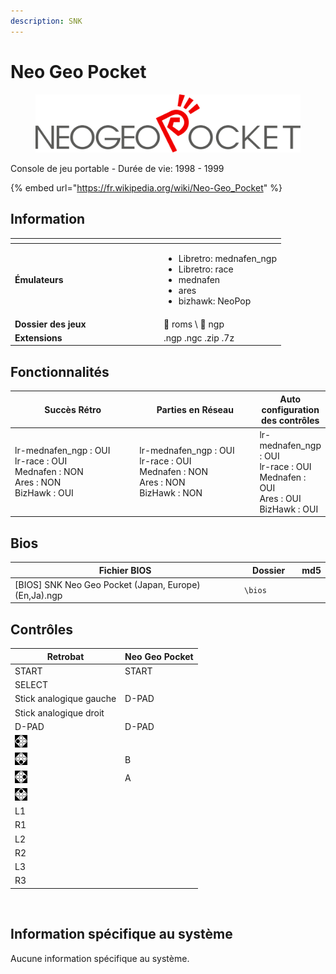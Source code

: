 ```yaml
---
description: SNK
---
```


# Neo Geo Pocket

<div align="left">

<figure><picture><source srcset="https://raw.githubusercontent.com/fabricecaruso/es-theme-carbon/91d85c7849cc550b0cac4e75cb8e0923d3b61b5e/art/logos/ngp-w.svg" media="(prefers-color-scheme: dark)"><img src="https://raw.githubusercontent.com/fabricecaruso/es-theme-carbon/52ff37c9e265587d006945a2ba695b5a962b3a3d/art/logos/ngp.svg" alt=""></picture><figcaption></figcaption></figure>

</div>

Console de jeu portable - Durée de vie: 1998 - 1999

{% embed url="https://fr.wikipedia.org/wiki/Neo-Geo_Pocket" %}

## Information

<table data-header-hidden><thead><tr><th width="224"></th><th></th></tr></thead><tbody><tr><td><strong>Émulateurs</strong></td><td><ul><li>Libretro: mednafen_ngp</li><li>Libretro: race</li><li>mednafen</li><li>ares</li><li>bizhawk: NeoPop</li></ul></td></tr><tr><td><strong>Dossier des jeux</strong></td><td><span data-gb-custom-inline data-tag="emoji" data-code="1f4c2">📂</span> roms \ <span data-gb-custom-inline data-tag="emoji" data-code="1f4c2">📂</span> ngp</td></tr><tr><td><strong>Extensions</strong></td><td>.ngp .ngc .zip .7z</td></tr></tbody></table>

## Fonctionnalités

<table><thead><tr><th width="256">Succès Rétro</th><th width="243">Parties en Réseau</th><th>Auto configuration des contrôles</th></tr></thead><tbody><tr><td>lr-mednafen_ngp : OUI<br>lr-race : OUI<br>Mednafen : NON<br>Ares : NON<br>BizHawk : OUI</td><td>lr-mednafen_ngp : OUI<br>lr-race : OUI<br>Mednafen : NON<br>Ares : NON<br>BizHawk : NON</td><td>lr-mednafen_ngp : OUI<br>lr-race : OUI<br>Mednafen : OUI<br>Ares : OUI<br>BizHawk : OUI</td></tr></tbody></table>

## Bios

<table><thead><tr><th width="625">Fichier BIOS</th><th width="104">Dossier</th><th data-hidden>md5</th></tr></thead><tbody><tr><td>[BIOS] SNK Neo Geo Pocket (Japan, Europe) (En,Ja).ngp</td><td><code>\bios</code></td><td></td></tr></tbody></table>

## Contrôles

| Retrobat                                          | Neo Geo Pocket |
| ------------------------------------------------- | -------------- |
| START                                             | START          |
| SELECT                                            |                |
| Stick analogique gauche                           | D-PAD          |
| Stick analogique droit                            |                |
| D-PAD                                             | D-PAD          |
| ![](<../../../../.gitbook/assets/image (32).png>) |                |
| ![](<../../../../.gitbook/assets/image (19).png>) | B              |
| ![](<../../../../.gitbook/assets/image (6).png>)  | A              |
| ![](<../../../../.gitbook/assets/image (34).png>) |                |
| L1                                                |                |
| R1                                                |                |
| L2                                                |                |
| R2                                                |                |
| L3                                                |                |
| R3                                                |                |

<div align="left">

<figure><img src="https://i.imgur.com/ZxbbUKK.png" alt=""><figcaption></figcaption></figure>

</div>

## Information spécifique au système

Aucune information spécifique au système.
